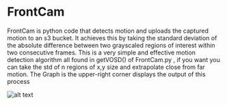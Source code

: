 # FrontCam
FrontCam is python code that detects motion and uploads the captured motion to an s3 bucket. 
It achieves this by taking the standard deviation of the absolute difference between two grayscaled 
regions of interest within two consecutive frames. This is a very simple and effective motion
detection algorithm all found in getVOSD() of FrontCam.py , if you want you can take the std
of n regions of x,y size and extrapolate close from far motion. The Graph is the upper-right corner
displays the output of this process


![alt text](https://qwertyuikmnbvcdrt67890126987mngf.s3-us-west-2.amazonaws.com/FrontCamExample.PNG)
